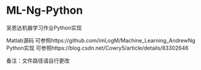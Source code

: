 # ML-Ng-Python
吴恩达机器学习作业Python实现

Matlab源码 可参照https://github.com/imLogM/Machine_Learning_AndrewNg
Python实现 可参照https://blog.csdn.net/Cowry5/article/details/83302646

备注：文件路径请自行更改
